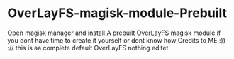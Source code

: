 # OverLayFS-magisk-module-Prebuilt
Open magisk manager and install
A prebuilt OverLayFS magisk module if you dont have time to create it yourself or dont know how
Credits to ME :)) ://
this is aa complete default OverLayFS nothing editet
